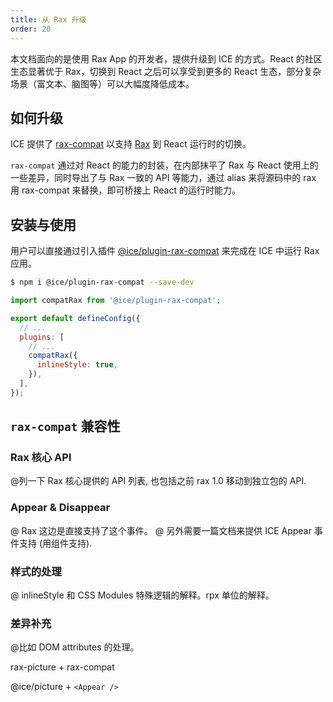 ```yaml
---
title: 从 Rax 升级
order: 20
---
```


本文档面向的是使用 Rax App 的开发者，提供升级到 ICE 的方式。React 的社区生态显著优于 Rax，切换到 React 之后可以享受到更多的 React 生态，部分复杂场景（富文本、脑图等）可以大幅度降低成本。

## 如何升级

ICE 提供了 [rax-compat](https://github.com/ice-lab/ice-next/tree/master/packages/rax-compat) 以支持 [Rax](https://github.com/alibaba/rax) 到 React 运行时的切换。

`rax-compat` 通过对 React 的能力的封装，在内部抹平了 Rax 与 React 使用上的一些差异，同时导出了与 Rax 一致的 API 等能力，通过 alias 来将源码中的 rax 用 rax-compat 来替换，即可桥接上 React 的运行时能力。

## 安装与使用

用户可以直接通过引入插件 [@ice/plugin-rax-compat](https://www.npmjs.com/package/@ice/plugin-rax-compat) 来完成在 ICE 中运行 Rax 应用。

```bash
$ npm i @ice/plugin-rax-compat --save-dev
```

```js
import compatRax from '@ice/plugin-rax-compat';

export default defineConfig({
  // ...
  plugins: [
    // ...
    compatRax({
      inlineStyle: true,
    }),
  ],
});
```

## `rax-compat` 兼容性

### Rax 核心 API

@列一下 Rax 核心提供的 API 列表, 也包括之前 rax 1.0 移动到独立包的 API.

### Appear & Disappear

@ Rax 这边是直接支持了这个事件。
@ 另外需要一篇文档来提供 ICE Appear 事件支持 (用组件支持).

### 样式的处理

@ inlineStyle 和 CSS Modules 特殊逻辑的解释。rpx 单位的解释。

### 差异补充

@比如 DOM attributes 的处理。

rax-picture + rax-compat

@ice/picture + `<Appear />`
